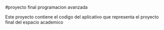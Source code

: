 #proyecto final programacion avanzada

Este proyecto contiene el codigo del aplicativo que representa el proyecto final del espacio academico
